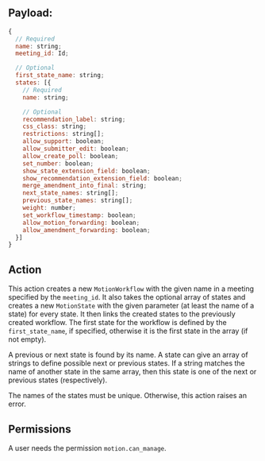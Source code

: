 ## Payload:

```js
{
  // Required
  name: string;
  meeting_id: Id;

  // Optional
  first_state_name: string;
  states: [{
    // Required
    name: string;

    // Optional
    recommendation_label: string;
    css_class: string;
    restrictions: string[];
    allow_support: boolean;
    allow_submitter_edit: boolean;
    allow_create_poll: boolean;
    set_number: boolean;
    show_state_extension_field: boolean;
    show_recommendation_extension_field: boolean;
    merge_amendment_into_final: string;
    next_state_names: string[];
    previous_state_names: string[];
    weight: number;
    set_workflow_timestamp: boolean;
    allow_motion_forwarding: boolean;
    allow_amendment_forwarding: boolean;
  }]
}
```

## Action

This action creates a new `MotionWorkflow` with the given name in a meeting specified by the `meeting_id`. It also takes the optional array of states and creates a new `MotionState` with the given parameter (at least the name of a state) for every state. It then links the created states to the previously created workflow. The first state for the workflow is defined by the `first_state_name`, if specified, otherwise it is the first state in the array (if not empty).

A previous or next state is found by its name. A state can give an array of strings to define possible next or previous states. If a string matches the name of another state in the same array, then this state is one of the next or previous states (respectively).

The names of the states must be unique. Otherwise, this action raises an error.

## Permissions

A user needs the permission `motion.can_manage`.